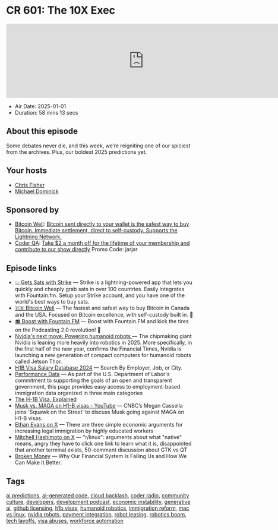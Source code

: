 # CR 601: The 10X Exec

<iframe src="https://player.fireside.fm/v2/MLf2ZzhC+Di9-yK5Y?theme=dark" width="740" height="200" frameborder="0" scrolling="no"></iframe>

* Air Date: 2025-01-01
* Duration: 58 mins 13 secs

## About this episode

Some debates never die, and this week, we’re reigniting one of our spiciest from the archives. Plus, our boldest 2025 predictions yet.

## Your hosts
* [Chris Fisher](https://coder.show/hosts/chrislas)
* [Michael Dominick](https://coder.show/hosts/michael)

## Sponsored by

  * [Bitcoin Well](https://bitcoinwell.com/jupiter): [Bitcoin sent directly to your wallet is the safest way to buy Bitcoin. Immediate settlement, direct to self-custody. Supports the Lightning Network.](https://bitcoinwell.com/jupiter)
  * [Coder QA](https://jupitersignal.memberful.com/checkout?plan=53334&coupon=jarjar): [Take $2 a month off for the lifetime of your membership and contribute to our show directly](https://jupitersignal.memberful.com/checkout?plan=53334&coupon=jarjar) Promo Code: jarjar



## Episode links

  * [💥 Gets Sats with Strike](https://strike.me/ "💥 Gets Sats with Strike") — Strike is a lightning-powered app that lets you quickly and cheaply grab sats in over 100 countries. Easily integrates with Fountain.fm. Setup your Strike account, and you have one of the world's best ways to buy sats.
  * [🇨🇦 Bitcoin Well](https://coder.show/bitcoin "🇨🇦  Bitcoin Well") — The fastest and safest way to buy Bitcoin in Canada and the USA. Focused on Bitcoin excellence, with self-custody built in. 🥇
  * [📻 Boost with Fountain.FM](https://fountain.fm/ "📻 Boost with Fountain.FM") — Boost with Fountain.FM and kick the tires on the Podcasting 2.0 revolution! 🚀
  * [Nvidia's next move: Powering humanoid robots ](https://techcrunch.com/2024/12/29/nvidias-next-move-powering-humanoid-robots/ "Nvidia's next move: Powering humanoid robots ") — The chipmaking giant Nvidia is leaning more heavily into robotics in 2025. More specifically, in the first half of the new year, confirms the Financial Times, Nvidia is launching a new generation of compact computers for humanoid robots called Jetson Thor.
  * [H1B Visa Salary Database 2024](https://h1bdata.info/ "H1B Visa Salary Database 2024") — Search By Employer, Job, or City.
  * [Performance Data](https://www.dol.gov/agencies/eta/foreign-labor/performance#dis "Performance Data") — As part of the U.S. Department of Labor's commitment to supporting the goals of an open and transparent government, this page provides easy access to employment-based immigration data organized in three main categories
  * [The H-1B Visa, Explained](https://www.boundless.com/immigration-resources/the-h-1b-visa-explained/ "The H-1B Visa, Explained")
  * [Musk vs. MAGA on H1-B visas - YouTube](https://www.youtube.com/watch?v=ODTElnxHnU4 "Musk vs. MAGA on H1-B visas - YouTube") — CNBC’s Megan Cassella joins 'Squawk on the Street' to discuss Musk going against MAGA on H1-B visas.
  * [Ethan Evans on X](https://x.com/EthanEvansVP/status/1873036572863676803 "Ethan Evans on X") — There are three simple economic arguments for increasing legal immigration by highly educated workers
  * [Mitchell Hashimoto on X](https://x.com/mitchellh/status/1873115717668880554 "Mitchell Hashimoto on X") — "r/linux": arguments about what "native" means, angry they have to click one link to learn what it is, disappointed that another terminal exists, 50-comment discussion about GTK vs QT
  * [Broken Money](https://www.amazon.com/Broken-Money-Financial-System-Failing/dp/B0CNS7NQLD "Broken Money") — Why Our Financial System Is Failing Us and How We Can Make It Better.



## Tags

[ai predictions](https://coder.show/tags/ai%20predictions), [ai-generated code](https://coder.show/tags/ai-generated%20code), [cloud backlash](https://coder.show/tags/cloud%20backlash), [coder radio](https://coder.show/tags/coder%20radio), [community culture](https://coder.show/tags/community%20culture), [developers](https://coder.show/tags/developers), [development podcast](https://coder.show/tags/development%20podcast), [economic instability](https://coder.show/tags/economic%20instability), [generative ai](https://coder.show/tags/generative%20ai), [github licensing](https://coder.show/tags/github%20licensing), [h1b visas](https://coder.show/tags/h1b%20visas), [humanoid robotics](https://coder.show/tags/humanoid%20robotics), [immigration reform](https://coder.show/tags/immigration%20reform), [mac vs linux](https://coder.show/tags/mac%20vs%20linux), [nvidia robots](https://coder.show/tags/nvidia%20robots), [payment integration](https://coder.show/tags/payment%20integration), [robot leasing](https://coder.show/tags/robot%20leasing), [robotics boom](https://coder.show/tags/robotics%20boom), [tech layoffs](https://coder.show/tags/tech%20layoffs), [visa abuses](https://coder.show/tags/visa%20abuses), [workforce automation](https://coder.show/tags/workforce%20automation)